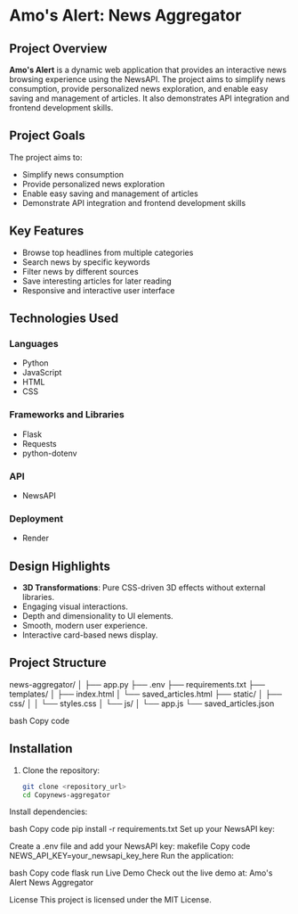# Amo's Alert: News Aggregator

## Project Overview
**Amo's Alert** is a dynamic web application that provides an interactive news browsing experience using the NewsAPI. The project aims to simplify news consumption, provide personalized news exploration, and enable easy saving and management of articles. It also demonstrates API integration and frontend development skills.

## Project Goals
The project aims to:
- Simplify news consumption
- Provide personalized news exploration
- Enable easy saving and management of articles
- Demonstrate API integration and frontend development skills

## Key Features
- Browse top headlines from multiple categories
- Search news by specific keywords
- Filter news by different sources
- Save interesting articles for later reading
- Responsive and interactive user interface

## Technologies Used

### Languages
- Python
- JavaScript
- HTML
- CSS

### Frameworks and Libraries
- Flask
- Requests
- python-dotenv

### API
- NewsAPI 

### Deployment
- Render

## Design Highlights
- **3D Transformations**: Pure CSS-driven 3D effects without external libraries.
- Engaging visual interactions.
- Depth and dimensionality to UI elements.
- Smooth, modern user experience.
- Interactive card-based news display.

## Project Structure

news-aggregator/
│
├── app.py
├── .env
├── requirements.txt
├── templates/
│   ├── index.html
│   └── saved_articles.html
├── static/
│   ├── css/
│   │   └── styles.css
│   └── js/
│       └── app.js
└── saved_articles.json

bash
Copy code

## Installation

1. Clone the repository:
   ```bash
   git clone <repository_url>
   cd Copynews-aggregator
Install dependencies:

bash
Copy code
pip install -r requirements.txt
Set up your NewsAPI key:

Create a .env file and add your NewsAPI key:
makefile
Copy code
NEWS_API_KEY=your_newsapi_key_here
Run the application:

bash
Copy code
flask run
Live Demo
Check out the live demo at: Amo's Alert News Aggregator

License
This project is licensed under the MIT License.
